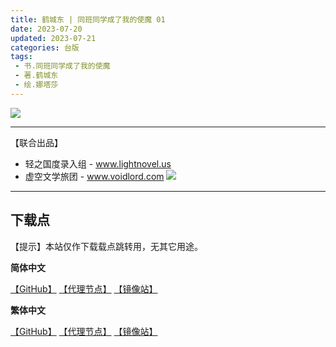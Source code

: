 ```yaml
---
title: 鹤城东 | 同班同学成了我的使魔 01
date: 2023-07-20
updated: 2023-07-21
categories: 台版
tags: 
 - 书.同班同学成了我的使魔
 - 著.鹤城东
 - 绘.娜塔莎
---
```


![](https://cdn-ching-win.fonlego.com//upload_files/fonlego-rwd/prodpic/D_40122501.jpg)

---

【联合出品】

- 轻之国度录入组 -
www.lightnovel.us
- 虚空文学旅团 -
www.voidlord.com
![](https://cdn.staticaly.com/gh/Minami926494/EPUB-COVER@main/logo.webp)

---

## 下载点

【提示】本站仅作下载载点跳转用，无其它用途。

**简体中文**

[【GitHub】](https://raw.githubusercontent.com/qtqtEricChiu/LightSnacks/master/pages/source/23/Books/%5B%E9%B6%B4%E5%9F%8E%E6%9D%B1%5D.%E5%90%8C%E7%8F%AD%E5%90%8C%E5%AD%A6%E6%88%90%E4%BA%86%E6%88%91%E7%9A%84%E4%BD%BF%E9%AD%94.01.epub) [【代理节点】](https://ghproxy.com/https://github.com/qtqtEricChiu/LightSnacks/raw/master/pages/source/23/Books/%5B%E9%B6%B4%E5%9F%8E%E6%9D%B1%5D.%E5%90%8C%E7%8F%AD%E5%90%8C%E5%AD%A6%E6%88%90%E4%BA%86%E6%88%91%E7%9A%84%E4%BD%BF%E9%AD%94.01.epub) [【镜像站】](https://hub.nuaa.cf/qtqtEricChiu/LightSnacks/raw/master/pages/source/23/Books/%5B%E9%B6%B4%E5%9F%8E%E6%9D%B1%5D.%E5%90%8C%E7%8F%AD%E5%90%8C%E5%AD%A6%E6%88%90%E4%BA%86%E6%88%91%E7%9A%84%E4%BD%BF%E9%AD%94.01.epub)

**繁体中文**

[【GitHub】](https://raw.githubusercontent.com/qtqtEricChiu/LightSnacks/master/pages/source/23/Books/%5Bzht%5D%5B%E9%B6%B4%E5%9F%8E%E6%9D%B1%5D.%E5%90%8C%E7%8F%AD%E5%90%8C%E5%AD%B8%E6%88%90%E4%BA%86%E6%88%91%E7%9A%84%E4%BD%BF%E9%AD%94.01.epub) [【代理节点】](https://ghproxy.com/https://github.com/qtqtEricChiu/LightSnacks/raw/master/pages/source/23/Books/%5Bzht%5D%5B%E9%B6%B4%E5%9F%8E%E6%9D%B1%5D.%E5%90%8C%E7%8F%AD%E5%90%8C%E5%AD%B8%E6%88%90%E4%BA%86%E6%88%91%E7%9A%84%E4%BD%BF%E9%AD%94.01.epub) [【镜像站】](https://hub.nuaa.cf/qtqtEricChiu/LightSnacks/raw/master/pages/source/23/Books/%5Bzht%5D%5B%E9%B6%B4%E5%9F%8E%E6%9D%B1%5D.%E5%90%8C%E7%8F%AD%E5%90%8C%E5%AD%B8%E6%88%90%E4%BA%86%E6%88%91%E7%9A%84%E4%BD%BF%E9%AD%94.01.epub)
